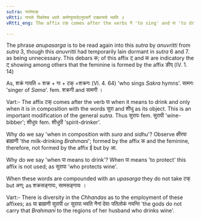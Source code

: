 ```yaml
---
sutra: गापोष्टक्
vRtti: गायतेः पिबतेश्च धातोः कर्मण्युपपदेऽनुपसर्गे टक्प्रत्ययो भवति ॥
vRtti_eng: The affix टक् comes after the verbs गै 'to sing' and पा 'to drink' when used without a preposition, and when the object is in composition with it.

---
```

The phrase _anupasarga_ is to be read again into this _sutra_ by _anuvritti_ from _sutra_ 3, though this _anuvritti_ had temporarily lain dormant in _sutra_ 6 and 7. as being unnecessary. This debars क; of this affix ट् and क are indicatory the ट् showing among others that the feminine is formed by the affix ङीप् (IV. 1. 14)

As, शक्रं गायति = शक्र + गा + टक् =शक्रगः (VI. 4. 64) 'who sings _Sakra_ hymns'. सामगः 'singer of _Sama_'. fem. शक्रगी and सामगी ।

Vart:- The affix टक् comes after the verb पा when it means to drink and only when it is in composition with the words सुरा and शीधु as its object. This is an important modification of the general _sutra_. Thus सुरापः fem. सुरापी 'wine-bibber'; शीधुपः fem. शीधुपी 'spirit-drinker'.

Why do we say 'when in composition with _sura_ and _sidhu_'? Observe क्षीरपा ब्राह्मणी 'the milk-drinking _Brahmani_'; formed by the affix क and the feminine, therefore, not formed by the affix ई but by आ.

Why do we say 'when पा means to drink'? When पा means 'to protect' this affix is not used; as सुरापा 'who protects wine'.

When these words are compounded with an _upasarga_ they do not take टक् but अण्; as शक्रसङ्गायः, सामसङ्गायः ।

Vart:- There is diversity in the _Chhandas_ as to the employment of these affixes; as या ब्राह्मणी सुरापी or सुरापा भवति नैनां देवाः पतिलोकं नयन्ति 'the gods do not carry that _Brahmani_ to the regions of her husband who drinks wine'.